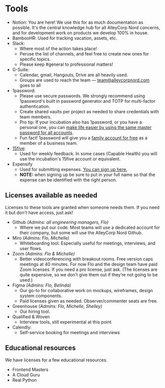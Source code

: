 # Tools

- Notion: You are here! We use this for as much documentation as possible. It's the central knowledge hub for all AlleyCorp Nord concerns, and for development work on products we develop 100% in house.
- BambooHR: Used for tracking vacation, assets, etc.
- Slack:
    - Where most of the action takes place!
    - Peruse the list of channels, and feel free to create new ones for specific topics.
    - Please keep #general to professional matters!
- G-Suite:
    - Calendar, gmail, Hangouts, Drive are all heavily used.
    - Groups are used to reach the team — team@alleycorpnord.com goes to all
- 1password:
    - Please use secure passwords. We strongly recommend using 1password's built in password generator and TOTP for multi-factor authentication.
    - Create shared vaults per project as needed to share credentials with team members.
    - Pro tip: If your incubation also has 1password, or you have a personal one, you can [make life easier by using the same master password for all accounts](https://support.1password.com/multiple-accounts/).
    - Fun fact! 1password will give you a [family account for free](https://support.1password.com/link-family/) as a member of a business team.
- [15five](https://www.15five.com):
    - Used for weekly feedback. In some cases (Capable Health) you will use the incubation's 15five account or equivalent.
- Expensify
    - Used for submitting expenses. [You can sign up here.](https://join.my.expensify.com/?team=E6F3F569BA98A788)
    - **NOTE:** when signing up be sure to put in your full name so that the expense can be identified with the right person.

## Licenses available as needed

Licenses to these tools are granted when someone needs them. If you need it but don't have access, just ask! 

- Github *(Admins: all engineering managers, Flo)*
    - Where we put our code. Most teams will use a dedicated account for their company, but some will use the AlleyCorp Nord Github.
- Miro *(Admins: Flo, Michelle)*
    - Whiteboarding tool. Especially useful for meetings, interviews, and user flows.
- Zoom *(Admins: Flo & Michelle)*
    - Better videoconferencing with breakout rooms. Free version caps meetings at 40 minutes. For now Flo and the design team have paid Zoom licenses. If you need a pro license, just ask. (The licenses are quite expensive, so we don’t give them out if they’re not going to be used.)
- Figma *(Admins: Flo, Belinda)*
    - Our go-to for collaborative work on mockups, wireframes, design system components.
    - Paid licenses given as needed. Observer/commenter seats are free.
- Greenhouse *(Admins: Flo, Michelle, Shelley)*
    - Our hiring tool.
- Qualified & Woven
    - Interview tools, still experimental at this point
- Calendly:
    - Self-service booking for meetings and interviews
    

## Educational resources

We have licenses for a few educational resources. 

- Frontend Masters
- A Cloud Guru
- Real Python